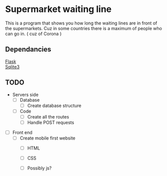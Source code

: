 # Supermarket waiting line
This is a program that shows you how long the waiting lines are in front of the supermarkets. Cuz in some countries there is a maximum of people who can go in. ( cuz of Corona ) 

## Dependancies
[Flask](https://palletsprojects.com/p/flask/) <br />
[Sqlite3](https://docs.python.org/2/library/sqlite3.html0)

## TODO
- Servers side
    - [ ] Database
        - [ ] Create database structure
    
    - [ ] Code
        - [ ] Create all the routes
        - [ ] Handle POST requests

- [ ] Front end
    - [ ] Create mobile first website
        - [ ] HTML
        - [ ] CSS
        - [ ] Possibly js?
    